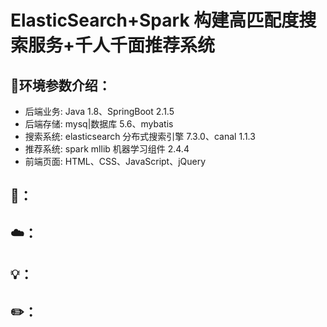 # ElasticSearch+Spark  构建高匹配度搜索服务+千人千面推荐系统
## 🔧环境参数介绍：
- 后端业务: Java 1.8、SpringBoot 2.1.5
- 后端存储: mysq|数据库 5.6、mybatis
- 搜索系统: elasticsearch 分布式搜索引擎 7.3.0、canal 1.1.3
- 推荐系统: spark mllib 机器学习组件 2.4.4
- 前端页面: HTML、CSS、JavaScript、jQuery
## 🎨：
## ☁️：
## 💡：
## ✏️：
